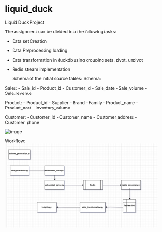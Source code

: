 # liquid_duck
Liquid Duck Project

The assignment can be divided into the following tasks:
- Data set Creation
- Data Preprocessing loading
- Data transformation in duckdb using grouping sets, pivot, unpivot
- Redis stream implementation


  Schema of the initial source tables:
  Schema:

Sales:
	- Sale_id
	- Product_id
	- Customer_id
	- Sale_date
	- Sale_volume
	- Sale_revenue
	
Product:
	- Product_id
	- Supplier
	- Brand
	- Family
	- Product_name
	- Product_cost
	- Inventory_volume
	
Customer:
	- Customer_id
	- Customer_name
	- Customer_address
	- Customer_phone

![image](https://github.com/user-attachments/assets/5d9c6585-37df-4550-9b1e-8e2fc1783db6)

Workflow:
![Alt text](workflow.jpg)
